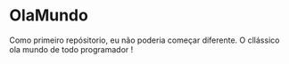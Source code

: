 # OlaMundo
 Como primeiro repósitorio, eu não poderia começar diferente. O cllássico ola mundo de todo programador !
